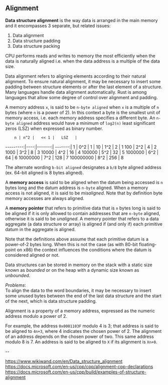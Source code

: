 ## Alignment

**Data structure alignment** is the way data is arranged in the main memory and it encompasses 3 separate, but related issues:
1. Data alignment
2. Data structure padding
3. Data structure packing

CPU performs reads and writes to memory the most efficiently when the data is naturally aligned i.e. when the data address is a multiple of the data size.

Data alignment refers to aligning elements according to their natural alignment. To ensure natural alignment, it may be necessary to insert some padding between structure elements or after the last element of a structure. Many languages handle data alignment automatically. Rust is among languages that allow some degree of control over alignment and padding.

A memory address `x`, is said to be `n-byte aligned` when `x` is a multiple of `n` bytes (where `n` is a power of 2). In this context a byte is the smallest unit of memory access, i.e. each memory address specifies a different byte. An `n-byte aligned` address would have a minimum of `log2(n)` least significant zeros (LSZ) when expressed as binary number.


        n | n^2 |   << 1 |   LSZ   |
---------:|----:|-------:| -------:|
        1 | 0^2 |      1 |
       10 | 1^2 |      2 |       1
      100 | 2^2 |      4 |       2
     1000 | 3^2 |      8 |       3
    10000 | 4^2 |     16 |       4
   100000 | 5^2 |     32 |       5
  1000000 | 6^2 |     64 |       6
 10000000 | 7^2 |    128 |       7
100000000 | 8^2 |    256 |       8



The alternate wording `b-bit aligned` designates a `b/8` byte aligned address (ex. 64-bit aligned is 8 bytes aligned).

A **memory access** is said to be aligned when the datum being accessed is `n` bytes long and the datum address is `n-byte` aligned. When a memory access is not aligned, it is said to be _misaligned_. Note that by definition byte memory accesses are always aligned.

A **memory pointer** that refers to primitive data that is `n` bytes long is said to be aligned if it is only allowed to contain addresses that are `n-byte` aligned, otherwise it is said to be _unaligned_. A memory pointer that refers to a data aggregate (a data structure or array) is aligned if (and only if) each primitive datum in the aggregate is aligned.

Note that the definitions above assume that each primitive datum is a power-of-2 bytes long. When this is not the case (as with 80-bit floating-point on x86) the context influences the conditions where the datum is considered aligned or not.

Data structures can be stored in memory on the stack with a static size known as _bounded_ or on the heap with a dynamic size known as _unbounded_.


*Problems*:    
To align the data to the word boundaries, it may be necessary to insert some unused bytes between the end of the last data structure and the start of the next, which is data structure padding.


Alignment is a property of a memory address, expressed as the numeric address modulo a power of 2.

For example, the address `0x0001103F` modulo 4 is 3; that address is said to be aligned to `4n+3`, where 4 indicates the chosen power of 2. The alignment of an address depends on the chosen power of two. This same address modulo 8 is 7. An address is said to be aligned to `X` if its alignment is `Xn+0`.


--

https://www.wikiwand.com/en/Data_structure_alignment
https://docs.microsoft.com/en-us/cpp/cpp/alignment-cpp-declarations
https://docs.microsoft.com/en-us/cpp/build/examples-of-structure-alignment
